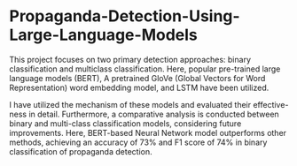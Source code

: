 # Propaganda-Detection-Using-Large-Language-Models
This project focuses on two primary detection approaches: binary classification and multiclass classification. Here, popular pre-trained large language models (BERT), A pretrained GloVe (Global Vectors for Word Representation) word embedding model, and LSTM have been utilized. 

I have utilized the mechanism of these models and evaluated their effective- ness in detail. Furthermore, a comparative analysis is conducted between binary and multi-class classification models, considering future improvements. Here, BERT-based Neural Network model outperforms other methods, achieving an accuracy of 73% and F1 score of 74% in binary classification of propaganda detection.
